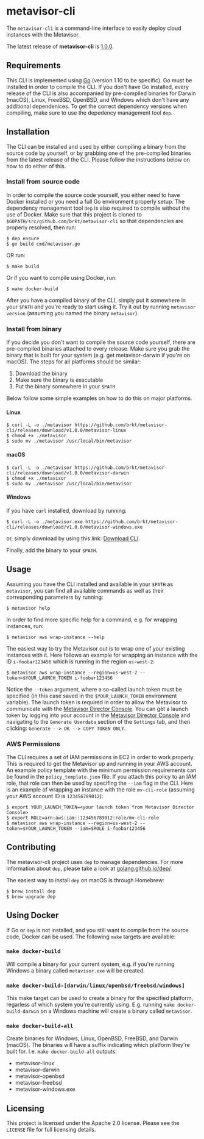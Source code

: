 # metavisor-cli
The `metavisor-cli` is a command-line interface to easily deploy cloud instances with the Metavisor.

The latest release of **metavisor-cli** is [1.0.0](https://github.com/brkt/metavisor-cli/releases/latest).

## Requirements
This CLI is implemented using [Go](https://golang.org) (version 1.10 to be specific). Go must be installed in order to compile the CLI. If you don't have Go installed, every release of the CLI is also accompanied by pre-compiled binaries for Darwin (macOS), Linux, FreeBSD, OpenBSD, and Windows which don't have any additional dependenices. To get the correct dependency versions when compiling, make sure to use the depedency management tool `dep`.

## Installation
The CLI can be installed and used by either compiling a binary from the source code by yourself, or by grabbing one of the pre-compiled binaries from the latest release of the CLI. Please follow the instructions below on how to do either of this.

### Install from source code
In order to compile the source code yourself, you either need to have Docker installed or you need a full Go environment properly setup. The dependency management tool `dep` is also required to compile without the use of Docker. Make sure that this project is cloned to `$GOPATH/src/github.com/brkt/metavisor-cli` so that dependencies are properly resolved, then run:
```
$ dep ensure
$ go build cmd/metavisor.go
```
OR run:
```
$ make build
```
Or if you want to compile using Docker, run:
```
$ make docker-build
```
After you have a compiled binary of the CLI, simply put it somewhere in your `$PATH` and you're ready to start using it. Try it out by running `metavisor version` (assuming you named the binary `metavisor`).

### Install from binary
If you decide you don't want to compile the source code yourself, there are pre-compiled binaries attached to every release. Make sure you grab the binary that is built for your system (e.g. get metavisor-darwin if you're on macOS). The steps for all platforms should be similar:

1) Download the binary
2) Make sure the binary is executable
3) Put the binary somewhere in your `$PATH`

Below follow some simple examples on how to do this on major platforms.
#### Linux
```
$ curl -L -o ./metavisor https://github.com/brkt/metavisor-cli/releases/download/v1.0.0/metavisor-linux
$ chmod +x ./metavisor
$ sudo mv ./metavisor /usr/local/bin/metavisor
```

#### macOS
```
$ curl -L -o ./metavisor https://github.com/brkt/metavisor-cli/releases/download/v1.0.0/metavisor-darwin
$ chmod +x ./metavisor
$ sudo mv ./metavisor /usr/local/bin/metavisor
```

#### Windows
If you have `curl` installed, download by running:
```
$ curl -L -o ./metavisor.exe https://github.com/brkt/metavisor-cli/releases/download/v1.0.0/metavisor-windows.exe
```
or, simply download by using this link: [Download CLI](https://github.com/brkt/metavisor-cli/releases/download/v1.0.0/metavisor-windows.exe). 

Finally, add the binary to your `$PATH`.

## Usage
Assuming you have the CLI installed and available in your `$PATH` as `metavisor`, you can find all available commands as well as their corresponding parameters by running:
```
$ metavisor help
```
In order to find more specific help for a command, e.g. for wrapping instances, run:
```
$ metavisor aws wrap-instance --help
```
The easiest way to try the Metavisor out is to wrap one of your existing instances with it. Here follows an example for wrapping an instance with the ID `i-foobar123456` which is running in the region `us-west-2`:
```
$ metavisor aws wrap-instance --region=us-west-2 --token=$YOUR_LAUNCH_TOKEN i-foobar123456
```
Notice the `--token` argument, where a so-called launch token must be specified (in this case saved in the `$YOUR_LAUNCH_TOKEN` environment variable). The launch token is required in order to allow the Metavisor to communicate with the [Metavisor Director Console](https://mgmt.brkt.com). You can get a launch token by logging into your account in the [Metavisor Director Console](https://mgmt.brkt.com) and navigating to the `Generate Userdata` section of the `Settings` tab, and then clicking: `Generate --> OK --> COPY TOKEN ONLY`.

### AWS Permissions
The CLI requires a set of IAM permissions in EC2 in order to work properly. This is required to get the Metavisor up and running in your AWS account. An example policy template with the minimum permission requirements can be found in the `policy_template.json` file. If you attach this policy to an IAM role, that role can then be used by specifing the `--iam` flag in the CLI. Here is an example of wrapping an instance with the role `mv-cli-role` (assuming your AWS account ID is `123456789012`):
```
$ export YOUR_LAUNCH_TOKEN=<your launch token from Metavisor Director Console>
$ export ROLE=arn:aws:iam::123456789012:role/mv-cli-role
$ metavisor aws wrap-instance --region=us-west-2 --token=$YOUR_LAUNCH_TOKEN --iam=$ROLE i-foobar123456
```

## Contributing
The metavisor-cli project uses `dep` to manage dependencies. For more information about `dep`, please take a look at [golang.github.io/dep/](https://golang.github.io/dep/).

The easiest way to install `dep` on macOS is through Homebrew:
```
$ brew install dep
$ brew upgrade dep
```

## Using Docker
If Go or `dep` is not installed, and you still want to compile from the source code, Docker can be used. The following `make` targets are available:
### `make docker-build`
Will compile a binary for your current system, e.g. if you're running Windows a binary called `metavisor.exe` will be created.

### `make docker-build-[darwin/linux/openbsd/freebsd/windows]`
This make target can be used to create a binary for the specified platform, regarless of which system you're currently using. E.g. running `make docker-build-darwin` on a Windows machine will create a binary called `metavisor`.

### `make docker-build-all`
Create binaries for Windows, Linux, OpenBSD, FreeBSD, and Darwin (macOS). The binaries will have a suffix indicating which platform they're built for. I.e. `make docker-build-all` outputs:

- metavisor-linux
- metavisor-darwin
- metavisor-openbsd
- metavisor-freebsd
- metavisor-windows.exe

## Licensing
This project is licensed under the Apache 2.0 license. Please see the `LICENSE` file for full licensing details.
